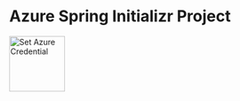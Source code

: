 # Azure Spring Initializr Project

<a href="https://asa-create-and-push-credential-app-create-and-push-credential.azuremicroservices.io/createCredentialPushToGitHubActionsSecrets?owner=fangjian0423&repo=demo-azdazd" data-linktype="external">
    <img src="https://azure.microsoft.com/ja-jp/patterns/styles/glyphs-icons/azure.svg" alt="Set Azure Credential" width="100px" data-linktype="relative-path">
</a>